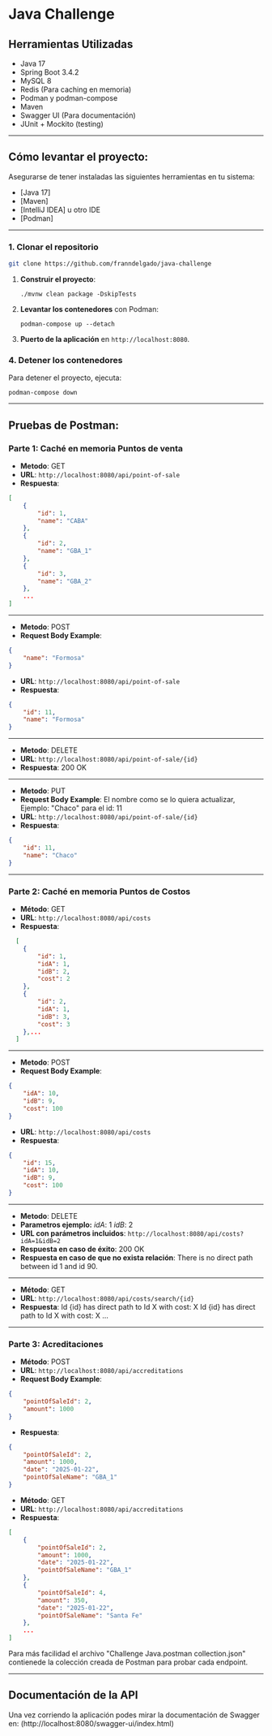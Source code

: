 # Java Challenge

## Herramientas Utilizadas

- Java 17  
- Spring Boot 3.4.2 
- MySQL 8  
- Redis (Para caching en memoria)  
- Podman y podman-compose  
- Maven  
- Swagger UI (Para documentación)  
- JUnit + Mockito (testing)

---

## Cómo levantar el proyecto:

Asegurarse de tener instaladas las siguientes herramientas en tu sistema:

- [Java 17]
- [Maven]
- [IntelliJ IDEA] u otro IDE
- [Podman]
---

### 1. Clonar el repositorio

```bash
git clone https://github.com/franndelgado/java-challenge
```
1. **Construir el proyecto**:

   `./mvnw clean package -DskipTests`

2. **Levantar los contenedores** con Podman:

   `podman-compose up --detach`

3. **Puerto de la aplicación** en `http://localhost:8080`.

### 4. Detener los contenedores

Para detener el proyecto, ejecuta:

`podman-compose down`

---

## Pruebas de Postman:

### Parte 1: Caché en memoria Puntos de venta
- **Metodo**: GET
- **URL**: `http://localhost:8080/api/point-of-sale`
- **Respuesta**:
```json
[
    {
        "id": 1,
        "name": "CABA"
    },
    {
        "id": 2,
        "name": "GBA_1"
    },
    {
        "id": 3,
        "name": "GBA_2"
    },
    ...
]
```
---

- **Metodo**: POST
- **Request Body Example**:
```json
{
    "name": "Formosa"
}
```
- **URL**: `http://localhost:8080/api/point-of-sale`
- **Respuesta**:
```json
{
    "id": 11,
    "name": "Formosa"
}
```
---
- **Metodo**: DELETE
- **URL**: `http://localhost:8080/api/point-of-sale/{id}`
- **Respuesta**: 200 OK
---
- **Metodo**: PUT
- **Request Body Example**: El nombre como se lo quiera actualizar, Ejemplo: "Chaco" para el id: 11
- **URL**: `http://localhost:8080/api/point-of-sale/{id}`
- **Respuesta**:
```json
{
    "id": 11,
    "name": "Chaco"
}
```
---
### Parte 2: Caché en memoria Puntos de Costos

- **Método**: GET
- **URL**: `http://localhost:8080/api/costs`
- **Respuesta**:
```json
  [
    {
        "id": 1,
        "idA": 1,
        "idB": 2,
        "cost": 2
    },
    {
        "id": 2,
        "idA": 1,
        "idB": 3,
        "cost": 3
    },...
  ]
```
---
- **Metodo**: POST
- **Request Body Example**:
```json
{
    "idA": 10,
    "idB": 9,
    "cost": 100
}
```
- **URL**: `http://localhost:8080/api/costs`
- **Respuesta**:
```json
{
    "id": 15,
    "idA": 10,
    "idB": 9,
    "cost": 100
}
```
---
- **Metodo**: DELETE
- **Parametros ejemplo:**
       *idA*: 1
       *idB*: 2
- **URL con parámetros incluidos**: `http://localhost:8080/api/costs?idA=1&idB=2`
- **Respuesta en caso de éxito**: 200 OK
- **Respuesta en caso de que no exista relación**: There is no direct path between id 1 and id 90.
---
- **Método**: GET
- **URL**: `http://localhost:8080/api/costs/search/{id}`
- **Respuesta**: Id {id} has direct path to Id X with cost: X
                 Id {id} has direct path to Id X with cost: X
                 ...
---
### Parte 3: Acreditaciones

- **Método**: POST
- **URL**: `http://localhost:8080/api/accreditations`
- **Request Body Example**:
```json
{
    "pointOfSaleId": 2,
    "amount": 1000
}
```
- **Respuesta**:
```json
{
    "pointOfSaleId": 2,
    "amount": 1000,
    "date": "2025-01-22",
    "pointOfSaleName": "GBA_1"
}
```
- **Método**: GET
- **URL**: `http://localhost:8080/api/accreditations`
- **Respuesta**:
```json
[
    {
        "pointOfSaleId": 2,
        "amount": 1000,
        "date": "2025-01-22",
        "pointOfSaleName": "GBA_1"
    },
    {
        "pointOfSaleId": 4,
        "amount": 350,
        "date": "2025-01-22",
        "pointOfSaleName": "Santa Fe"
    },
    ...
]
```
Para más facilidad el archivo "Challenge Java.postman collection.json" contienede la colección creada de Postman para probar cada endpoint.

---
## Documentación de la API

Una vez corriendo la aplicación podes mirar la documentación de Swagger en: (http://localhost:8080/swagger-ui/index.html)
